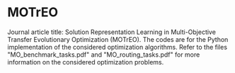 # MOTrEO
Journal article title: Solution Representation Learning in Multi-Objective Transfer Evolutionary Optimization (MOTrEO).
The codes are for the Python implementation of the considered optimization algorithms.
Refer to the files "MO_benchmark_tasks.pdf" and "MO_routing_tasks.pdf" for more information on the considered optimization problems.
